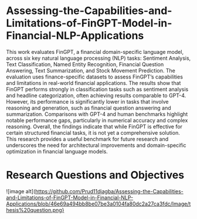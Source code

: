 # Assessing-the-Capabilities-and-Limitations-of-FinGPT-Model-in-Financial-NLP-Applications

This work evaluates FinGPT, a financial domain-specific language model, across six key natural language processing (NLP) tasks: Sentiment Analysis, Text Classification, Named Entity Recognition, Financial Question Answering, Text Summarization, and Stock Movement Prediction. The evaluation uses finance-specific datasets to assess FinGPT’s capabilities and limitations in real-world financial applications. The results show that FinGPT performs strongly in classification tasks such as sentiment analysis and headline categorization, often achieving results comparable to GPT-4. However, its performance is significantly lower in tasks that involve reasoning and generation, such as financial question answering and summarization. Comparisons with GPT-4 and human benchmarks highlight notable performance gaps, particularly in numerical accuracy and complex reasoning. Overall, the findings indicate that while FinGPT is effective for certain structured financial tasks, it is not yet a comprehensive solution. This research provides a useful benchmark for future research and underscores the need for architectural improvements and domain-specific optimization in financial language models.


# Research Questions and Objectives
![image alt](https://github.com/Prud11djagba/Assessing-the-Capabilities-and-Limitations-of-FinGPT-Model-in-Financial-NLP-Applications/blob/46e69a494bb8be07be3a0104fa80dc2a27ca3fdc/Image/thesis%20question.png}

